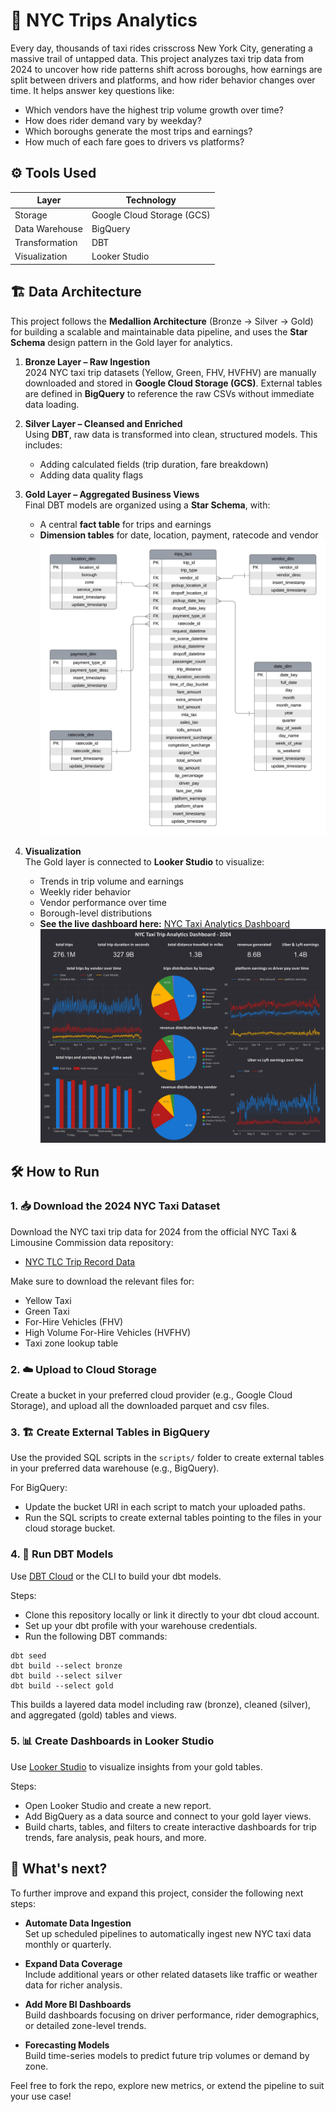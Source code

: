 # 🗽 NYC Trips Analytics

Every day, thousands of taxi rides crisscross New York City, generating a massive trail of untapped data. This project analyzes taxi trip data from 2024 to uncover how ride patterns shift across boroughs, how earnings are split between drivers and platforms, and how rider behavior changes over time. It helps answer key questions like:

- Which vendors have the highest trip volume growth over time?
- How does rider demand vary by weekday?
- Which boroughs generate the most trips and earnings?
- How much of each fare goes to drivers vs platforms?

## ⚙️ Tools Used

| Layer            | Technology     |
|------------------|----------------|
| Storage          | Google Cloud Storage (GCS) |
| Data Warehouse   | BigQuery       |
| Transformation   | DBT            |
| Visualization    | Looker Studio  |

## 🏗️ Data Architecture

This project follows the **Medallion Architecture** (Bronze → Silver → Gold) for building a scalable and maintainable data pipeline, and uses the **Star Schema** design pattern in the Gold layer for analytics.

1. **Bronze Layer – Raw Ingestion**  
   2024 NYC taxi trip datasets (Yellow, Green, FHV, HVFHV) are manually downloaded and stored in **Google Cloud Storage (GCS)**. External tables are defined in **BigQuery** to reference the raw CSVs without immediate data loading.

2. **Silver Layer – Cleansed and Enriched**  
   Using **DBT**, raw data is transformed into clean, structured models. This includes:  
   - Adding calculated fields (trip duration, fare breakdown)
   - Adding data quality flags

3. **Gold Layer – Aggregated Business Views**  
   Final DBT models are organized using a **Star Schema**, with:  
   - A central **fact table** for trips and earnings  
   - **Dimension tables** for date, location, payment, ratecode and vendor 
![Dimension Model](screenshots/dimensional%20modelling.jpeg)

4. **Visualization**  
   The Gold layer is connected to **Looker Studio** to visualize: 
   - Trends in trip volume and earnings  
   - Weekly rider behavior  
   - Vendor performance over time  
   - Borough-level distributions
   - **See the live dashboard here:** [NYC Taxi Analytics Dashboard](https://lookerstudio.google.com/reporting/d090cdc0-a978-4b92-b1bd-50221e595cfb)
![Dashboard](screenshots/dashboard.jpg)

## 🛠️ How to Run

### 1. 📥 Download the 2024 NYC Taxi Dataset

Download the NYC taxi trip data for 2024 from the official NYC Taxi & Limousine Commission data repository:

- [NYC TLC Trip Record Data](https://www1.nyc.gov/site/tlc/about/tlc-trip-record-data.page)

Make sure to download the relevant files for:
- Yellow Taxi
- Green Taxi
- For-Hire Vehicles (FHV)
- High Volume For-Hire Vehicles (HVFHV)
- Taxi zone lookup table

### 2. ☁️ Upload to Cloud Storage

Create a bucket in your preferred cloud provider (e.g., Google Cloud Storage), and upload all the downloaded parquet and csv files.

### 3. 🏗️ Create External Tables in BigQuery

Use the provided SQL scripts in the `scripts/` folder to create external tables in your preferred data warehouse (e.g., BigQuery).

For BigQuery:
- Update the bucket URI in each script to match your uploaded paths.
- Run the SQL scripts to create external tables pointing to the files in your cloud storage bucket.

### 4. 🚀 Run DBT Models

Use [DBT Cloud](https://www.getdbt.com/) or the CLI to build your dbt models.

Steps:
- Clone this repository locally or link it directly to your dbt cloud account.
- Set up your dbt profile with your warehouse credentials.
- Run the following DBT commands:

```
dbt seed       
dbt build --select bronze
dbt build --select silver
dbt build --select gold      
```
This builds a layered data model including raw (bronze), cleaned (silver), and aggregated (gold) tables and views.

### 5. 📊 Create Dashboards in Looker Studio

Use [Looker Studio](https://lookerstudio.google.com/) to visualize insights from your gold tables.

Steps:
- Open Looker Studio and create a new report.
- Add BigQuery as a data source and connect to your gold layer views.
- Build charts, tables, and filters to create interactive dashboards for trip trends, fare analysis, peak hours, and more.

## 🔮 What's next?

To further improve and expand this project, consider the following next steps:
- **Automate Data Ingestion**  
  Set up scheduled pipelines to automatically ingest new NYC taxi data monthly or quarterly.

- **Expand Data Coverage**  
  Include additional years or other related datasets like traffic or weather data for richer analysis.

- **Add More BI Dashboards**  
  Build dashboards focusing on driver performance, rider demographics, or detailed zone-level trends.

- **Forecasting Models**  
  Build time-series models to predict future trip volumes or demand by zone.

Feel free to fork the repo, explore new metrics, or extend the pipeline to suit your use case!
